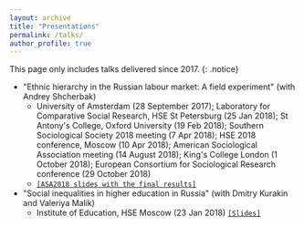 ```yaml
---
layout: archive
title: "Presentations"
permalink: /talks/
author_profile: true
---
```



<!-- {% for post in site.talks reversed %}
  {% include archive-single-talk.html %}
{% endfor %}
 -->

 This page only includes talks delivered since 2017.
 {: .notice}
 
* "Ethnic hierarchy in the Russian labour market: A field experiment" (with Andrey Shcherbak)
  - University of Amsterdam (28 September 2017); Laboratory for Comparative Social Research, HSE St Petersburg (25 Jan 2018); St Antony's College, Oxford University (19 Feb 2018); Southern Sociological Society 2018 meeting (7 Apr 2018); HSE 2018 conference, Moscow (10 Apr 2018); American Sociological Association meeting (14 August 2018); King's College London (1 October 2018); European Consortium for Sociological Research conference (29 October 2018)
  - [`[ASA2018 slides with the final results]`](../filestalks/ASA2018slides.pdf)
* "Social inequalities in higher education in Russia" (with Dmitry Kurakin and Valeriya Malik)
  - Institute of Education, HSE Moscow (23 Jan 2018) [`[Slides]`](../filestalks/HSEeducJan2018.pdf)
